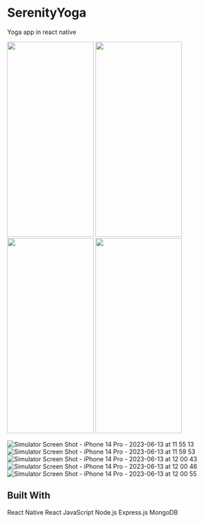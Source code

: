 # SerenityYoga
Yoga app in react native

<img src="https://github.com/neomond/SerenityYoga/assets/92153363/3355d0fc-5d23-4215-8db0-a4c02628f58c" width="200" height="450">
<img src="https://github.com/neomond/SerenityYoga/assets/92153363/c810ab18-54c2-4776-a1e6-34acb74152b6" width="200" height="450">
<img src="https://github.com/neomond/SerenityYoga/assets/92153363/c810ab18-54c2-4776-a1e6-34acb74152b6" width="200" height="450">
<img src="https://github.com/neomond/SerenityYoga/assets/92153363/c810ab18-54c2-4776-a1e6-34acb74152b6" width="200" height="450">

![Simulator Screen Shot - iPhone 14 Pro - 2023-06-13 at 11 55 13]()
![Simulator Screen Shot - iPhone 14 Pro - 2023-06-13 at 11 59 53](https://github.com/neomond/SerenityYoga/assets/92153363/926ab2ef-0083-4a19-a5a0-b46dfcb7442a)
![Simulator Screen Shot - iPhone 14 Pro - 2023-06-13 at 12 00 43](https://github.com/neomond/SerenityYoga/assets/92153363/44d43a95-568a-4a54-8c6b-bca782f5d35f)
![Simulator Screen Shot - iPhone 14 Pro - 2023-06-13 at 12 00 46](https://github.com/neomond/SerenityYoga/assets/92153363/7fe07cb0-275a-4b84-8d70-35c87f5f7b57)
![Simulator Screen Shot - iPhone 14 Pro - 2023-06-13 at 12 00 55](https://github.com/neomond/SerenityYoga/assets/92153363/cc1f482b-37fe-4fe2-b990-f8ea6408c06e)

## Built With
React Native
React 
JavaScript
Node.js
Express.js
MongoDB
